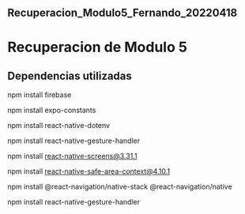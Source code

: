 ## Recuperacion_Modulo5_Fernando_20220418
# Recuperacion de Modulo 5

## Dependencias utilizadas

npm install firebase

npm install expo-constants

npm install react-native-dotenv

npm install react-native-gesture-handler

npm install react-native-screens@3.31.1 

npm install react-native-safe-area-context@4.10.1

npm install @react-navigation/native-stack @react-navigation/native

npm install react-native-gesture-handler